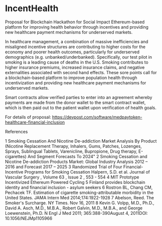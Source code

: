 # IncentHealth
Proposal for Blockchain Hackathon for Social Impact
Ethereum-based platform for improving health behavior through incentives and providing new healthcare payment mechanisms for underserved markets.

In healthcare management, a combination of massive inefficiencies and misaligned incentive structures are contributing to higher costs for the economy and poorer health outcomes, particularly for underserved demographics (e.g. unbanked/underbanked). Specifically, our test pilot in smoking is a leading cause of deaths in the U.S. Smoking contributes to higher insurance premiums, increased insurance claims, and negative externalities associated with second hand effects. These sore points call for a blockchain-based platform to improve population health through incentivization and providing new healthcare payment mechanisms for underserved markets.

Smart contracts allow verified parties to enter into an agreement whereby payments are made from the donor wallet to the smart contract wallet, which is then paid out to the patient wallet upon verification of health goals. 

For details of proposal: https://devpost.com/software/medpaytoken-healthcare-financial-inclusion 


References

1 Smoking Cessation And Nicotine De-addiction Market Analysis By Product (Nicotine Replacement Therapy, Inhalers, Gums, Patches, Lozenges, Sprays, Sublingual Tablets, Varenicline, Bupropione, Drug therapy, E-cigarettes) And Segment Forecasts To 2024" 
2 Smoking Cessation and Nicotine De-addiction Products Market: Global Industry Analysis 2012 – 2016 and Forecast 2017 – 2025 
3 Randomized Trial of Four Financial-Incentive Programs for Smoking Cessation Halpern, S.D. et al. Journal of Vascular Surgery , Volume 63 , Issue 2 , 553 - 554 
4 MIT Prototype Incentivized Ethereum Powered Cycling 
5 Finland provides blockchain identity and financial inclusion - asylum seekers 
6 Rostron BL, Chang CM, Pechacek TF. Estimation of cigarette smoking-attributable morbidity in the United States. JAMA Intern Med 2014;174:1922-1928 
7 Abelson, Reed. The Smoker's Surcharge. NY Times. Nov 16, 2011 
8 Kevin G. Volpp, M.D., Ph.D., David A. Asch, M.D., M.B.A., Robert Galvin, M.D., M.B.A., and George Loewenstein, Ph.D. N Engl J Med 2011; 365:388-390August 4, 2011DOI: 10.1056/NEJMp1105966 
